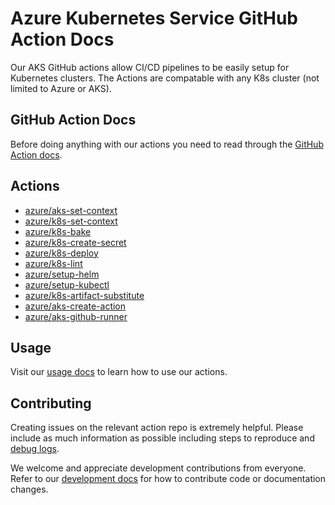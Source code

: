 # Azure Kubernetes Service GitHub Action Docs

Our AKS GitHub actions allow CI/CD pipelines to be easily setup for Kubernetes clusters. The Actions are compatable with any K8s cluster (not limited to Azure or AKS).

## GitHub Action Docs

Before doing anything with our actions you need to read through the [GitHub Action docs](https://docs.github.com/en/actions).

## Actions

- [azure/aks-set-context](https://github.com/Azure/aks-set-context)
- [azure/k8s-set-context](https://github.com/Azure/k8s-set-context)
- [azure/k8s-bake](https://github.com/Azure/k8s-bake)
- [azure/k8s-create-secret](https://github.com/Azure/k8s-create-secret)
- [azure/k8s-deploy](https://github.com/Azure/k8s-deploy)
- [azure/k8s-lint](https://github.com/Azure/k8s-lint)
- [azure/setup-helm](https://github.com/Azure/setup-helm)
- [azure/setup-kubectl](https://github.com/Azure/setup-kubectl)
- [azure/k8s-artifact-substitute](https://github.com/Azure/k8s-artifact-substitute)
- [azure/aks-create-action](https://github.com/Azure/aks-create-action)
- [azure/aks-github-runner](https://github.com/Azure/aks-github-runner)

## Usage

Visit our [usage docs](./docs/USAGE.md) to learn how to use our actions.

## Contributing

Creating issues on the relevant action repo is extremely helpful. Please include as much information as possible including steps to reproduce and [debug logs](https://docs.github.com/en/actions/monitoring-and-troubleshooting-workflows/enabling-debug-logging).

We welcome and appreciate development contributions from everyone. Refer to our [development docs](./docs/DEVELOPMENT.md) for how to contribute code or documentation changes.
